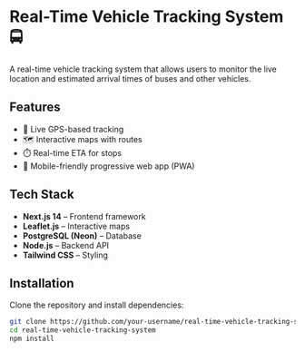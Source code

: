 # Real-Time Vehicle Tracking System 🚍

A real-time vehicle tracking system that allows users to monitor the live location and estimated arrival times of buses and other vehicles.

## Features
- 📍 Live GPS-based tracking
- 🗺️ Interactive maps with routes
- ⏱️ Real-time ETA for stops
- 📱 Mobile-friendly progressive web app (PWA)

## Tech Stack
- **Next.js 14** – Frontend framework
- **Leaflet.js** – Interactive maps
- **PostgreSQL (Neon)** – Database
- **Node.js** – Backend API
- **Tailwind CSS** – Styling

## Installation

Clone the repository and install dependencies:

```bash
git clone https://github.com/your-username/real-time-vehicle-tracking-system.git
cd real-time-vehicle-tracking-system
npm install
